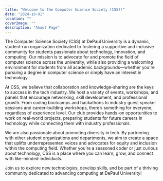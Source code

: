```yaml
---
title: "Welcome to the Computer Science Society (CSS)!"
date: "2024-10-01"
location: ""
coverImage: ""
description: "About Page"
---
```


The Computer Science Society (CSS) at DePaul University is a dynamic, student-run organization dedicated to fostering a supportive and inclusive community for students passionate about technology, innovation, and computing. Our mission is to advocate for and promote the field of computer science across the university, while also providing a welcoming environment for students from all academic backgrounds—whether you're pursuing a degree in computer science or simply have an interest in technology.

At CSS, we believe that collaboration and knowledge-sharing are the keys to success in the tech industry. We host a variety of events, workshops, and panels that encourage networking, skill development, and professional growth. From coding bootcamps and hackathons to industry guest speaker sessions and career-building workshops, there’s something for everyone, regardless of experience level. Our club provides hands-on opportunities to work on real-world projects, preparing students for future careers in technology while connecting them with industry professionals.

We are also passionate about promoting diversity in tech. By partnering with other student organizations and departments, we aim to create a space that uplifts underrepresented voices and advocates for equity and inclusion within the computing field. Whether you're a seasoned coder or just curious about technology, CSS is a place where you can learn, grow, and connect with like-minded individuals.

Join us to explore new technologies, develop skills, and be part of a thriving community dedicated to advancing computing at DePaul University!

